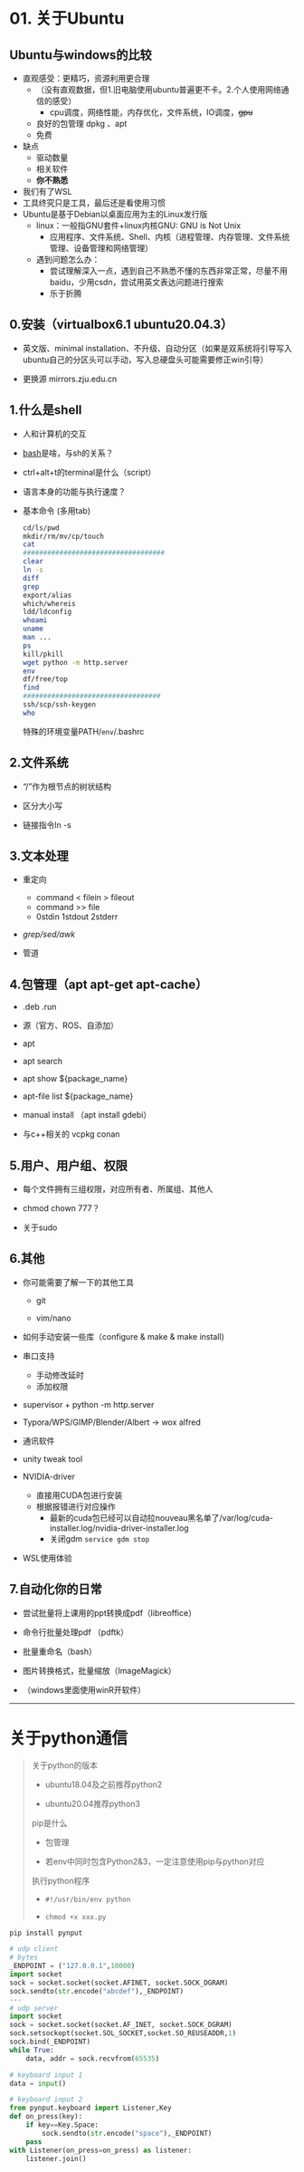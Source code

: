 # 01. 关于Ubuntu

## Ubuntu与windows的比较

* 直观感受：更精巧，资源利用更合理
  * （没有直观数据，但1.旧电脑使用ubuntu普遍更不卡。2.个人使用网络通信的感受）
    * cpu调度，网络性能，内存优化，文件系统，IO调度，~~gpu~~
  * 良好的包管理 dpkg 、apt
  * 免费
* 缺点
  * 驱动数量
  * 相关软件
  * **你不熟悉**
* 我们有了WSL
* 工具终究只是工具，最后还是看使用习惯
* Ubuntu是基于Debian以桌面应用为主的Linux发行版
  * linux：一般指GNU套件+linux内核GNU: GNU is Not Unix
    * 应用程序、文件系统、Shell、内核（进程管理、内存管理、文件系统管理、设备管理和网络管理）
  * 遇到问题怎么办：
    * 尝试理解深入一点，遇到自己不熟悉不懂的东西非常正常，尽量不用baidu，少用csdn，尝试用英文表达问题进行搜索
    * 乐于折腾

## 0.安装（virtualbox6.1 ubuntu20.04.3）

* 英文版、minimal installation、不升级、自动分区（如果是双系统将引导写入ubuntu自己的分区头可以手动，写入总硬盘头可能需要修正win引导）

* 更换源 mirrors.zju.edu.cn

## 1.什么是shell

* 人和计算机的交互

* [bash](https://www.gnu.org/software/bash/)是啥，与sh的关系？

* ctrl+alt+t的terminal是什么（script）

* 语言本身的功能与执行速度？

* 基本命令 (多用tab)
  
  ```bash
  cd/ls/pwd
  mkdir/rm/mv/cp/touch
  cat
  ###################################
  clear
  ln -s
  diff
  grep
  export/alias
  which/whereis
  ldd/ldconfig
  whoami
  uname
  man ...
  ps
  kill/pkill
  wget python -m http.server 
  env
  df/free/top
  find
  ##################################
  ssh/scp/ssh-keygen
  who
  ```
  
  特殊的环境变量PATH/`env`/.bashrc

## 2.文件系统

* “/”作为根节点的树状结构

* 区分大小写

* 链接指令ln -s

## 3.文本处理

* 重定向
  
  * command < filein > fileout
  * command >> file
  * 0stdin 1stdout 2stderr

* *grep/sed/awk*

* 管道

## 4.包管理（apt apt-get apt-cache）

* .deb .run 

* 源（官方、ROS、自添加）

* apt

* apt search

* apt show ${package_name}

* apt-file list ${package_name}

* manual install （apt install gdebi）

* 与c++相关的 vcpkg conan 

## 5.用户、用户组、权限

* 每个文件拥有三组权限，对应所有者、所属组、其他人

* chmod chown 777？

* 关于sudo

## 6.其他

* 你可能需要了解一下的其他工具
  
  * git
  
  * vim/nano

* 如何手动安装一些库（configure & make & make install)

* 串口支持
  
  * 手动修改延时
  * 添加权限

* supervisor + python -m http.server

* Typora/WPS/GIMP/Blender/Albert -> wox alfred

* 通讯软件

* unity tweak tool

* NVIDIA-driver
  
  * 直接用CUDA包进行安装
  * 根据报错进行对应操作
    * 最新的cuda包已经可以自动拉nouveau黑名单了/var/log/cuda-installer.log/nvidia-driver-installer.log 
    * 关闭gdm `service gdm stop`

* WSL使用体验

## 7.自动化你的日常

* 尝试批量将上课用的ppt转换成pdf（libreoffice）

* 命令行批量处理pdf （pdftk）

* 批量重命名（bash）

* 图片转换格式，批量缩放（ImageMagick）

* （windows里面使用winR开软件）

---

# 关于python通信

> 关于python的版本
> 
> * ubuntu18.04及之前推荐python2
> 
> * ubuntu20.04推荐python3
> 
> pip是什么
> 
> * 包管理
> 
> * 若env中同时包含Python2&3，一定注意使用pip与python对应
> 
> 执行python程序
> 
> * `#!/usr/bin/env python`
> 
> * `chmod +x xxx.py`

```bash
pip install pynput
```

```python
# udp client
# bytes
_ENDPOINT = ("127.0.0.1",10000)
import socket
sock = socket.socket(socket.AFINET, socket.SOCK_DGRAM)
sock.sendto(str.encode("abcdef"),_ENDPOINT)
---
# udp server
import socket
sock = socket.socket(socket.AF_INET, socket.SOCK_DGRAM)
sock.setsockopt(socket.SOL_SOCKET,socket.SO_REUSEADDR,1)
sock.bind(_ENDPOINT)
while True:
    data, addr = sock.recvfrom(65535)
```

```python
# keyboard input 1
data = input()

# keyboard input 2
from pynput.keyboard import Listener,Key
def on_press(key):
    if key==Key.Space:
        sock.sendto(str.encode("space"),_ENDPOINT)
    pass
with Listener(on_press=on_press) as listener:
    listener.join()
```

##### 

